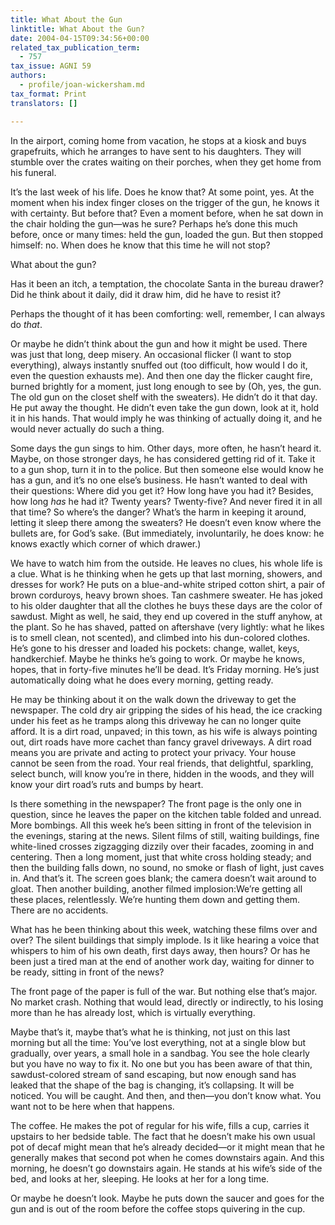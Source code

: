 ```yaml
---
title: What About the Gun
linktitle: What About the Gun?
date: 2004-04-15T09:34:56+00:00
related_tax_publication_term:
  - 757
tax_issue: AGNI 59
authors:
  - profile/joan-wickersham.md
tax_format: Print
translators: []

---
```

In the airport, coming home from vacation, he stops at a kiosk and buys grapefruits, which he arranges to have sent to his daughters. They will stumble over the crates waiting on their porches, when they get home from his funeral.

It’s the last week of his life. Does he know that? At some point, yes. At the moment when his index finger closes on the trigger of the gun, he knows it with certainty. But before that? Even a moment before, when he sat down in the chair holding the gun—was he sure? Perhaps he’s done this much before, once or many times: held the gun, loaded the gun. But then stopped himself: no. When does he know that this time he will not stop?

What about the gun?

Has it been an itch, a temptation, the chocolate Santa in the bureau drawer? Did he think about it daily, did it draw him, did he have to resist it?

Perhaps the thought of it has been comforting: well, remember, I can always do _that_.

Or maybe he didn’t think about the gun and how it might be used. There was just that long, deep misery. An occasional flicker (I want to stop everything), always instantly snuffed out (too difficult, how would I do it, even the question exhausts me). And then one day the flicker caught fire, burned brightly for a moment, just long enough to see by (Oh, yes, the gun. The old gun on the closet shelf with the sweaters). He didn’t do it that day. He put away the thought. He didn’t even take the gun down, look at it, hold it in his hands. That would imply he was thinking of actually doing it, and he would never actually do such a thing.

Some days the gun sings to him. Other days, more often, he hasn’t heard it. Maybe, on those stronger days, he has considered getting rid of it. Take it to a gun shop, turn it in to the police. But then someone else would know he has a gun, and it’s no one else’s business. He hasn’t wanted to deal with their questions: Where did you get it? How long have you had it? Besides, how long _has_ he had it? Twenty years? Twenty-five? And never fired it in all that time? So where’s the danger? What’s the harm in keeping it around, letting it sleep there among the sweaters? He doesn’t even know where the bullets are, for God’s sake. (But immediately, involuntarily, he does know: he knows exactly which corner of which drawer.)

We have to watch him from the outside. He leaves no clues, his whole life is a clue. What is he thinking when he gets up that last morning, showers, and dresses for work? He puts on a blue-and-white striped cotton shirt, a pair of brown corduroys, heavy brown shoes. Tan cashmere sweater. He has joked to his older daughter that all the clothes he buys these days are the color of sawdust. Might as well, he said, they end up covered in the stuff anyhow, at the plant. So he has shaved, patted on aftershave (very lightly: what he likes is to smell clean, not scented), and climbed into his dun-colored clothes. He’s gone to his dresser and loaded his pockets: change, wallet, keys, handkerchief. Maybe he thinks he’s going to work. Or maybe he knows, hopes, that in forty-five minutes he’ll be dead. It’s Friday morning. He’s just automatically doing what he does every morning, getting ready.

He may be thinking about it on the walk down the driveway to get the newspaper. The cold dry air gripping the sides of his head, the ice cracking under his feet as he tramps along this driveway he can no longer quite afford. It is a dirt road, unpaved; in this town, as his wife is always pointing out, dirt roads have more cachet than fancy gravel driveways. A dirt road means you are private and acting to protect your privacy. Your house cannot be seen from the road. Your real friends, that delightful, sparkling, select bunch, will know you’re in there, hidden in the woods, and they will know your dirt road’s ruts and bumps by heart.

Is there something in the newspaper? The front page is the only one in question, since he leaves the paper on the kitchen table folded and unread. More bombings. All this week he’s been sitting in front of the television in the evenings, staring at the news. Silent films of still, waiting buildings, fine white-lined crosses zigzagging dizzily over their facades, zooming in and centering. Then a long moment, just that white cross holding steady; and then the building falls down, no sound, no smoke or flash of light, just caves in. And that’s it. The screen goes blank; the camera doesn’t wait around to gloat. Then another building, another filmed implosion:We’re getting all these places, relentlessly. We’re hunting them down and getting them. There are no accidents.

What has he been thinking about this week, watching these films over and over? The silent buildings that simply implode. Is it like hearing a voice that whispers to him of his own death, first days away, then hours? Or has he been just a tired man at the end of another work day, waiting for dinner to be ready, sitting in front of the news?

The front page of the paper is full of the war. But nothing else that’s major. No market crash. Nothing that would lead, directly or indirectly, to his losing more than he has already lost, which is virtually everything.

Maybe that’s it, maybe that’s what he is thinking, not just on this last morning but all the time: You’ve lost everything, not at a single blow but gradually, over years, a small hole in a sandbag. You see the hole clearly but you have no way to fix it. No one but you has been aware of that thin, sawdust-colored stream of sand escaping, but now enough sand has leaked that the shape of the bag is changing, it’s collapsing. It will be noticed. You will be caught. And then, and then—you don’t know what. You want not to be here when that happens.

The coffee. He makes the pot of regular for his wife, fills a cup, carries it upstairs to her bedside table. The fact that he doesn’t make his own usual pot of decaf might mean that he’s already decided—or it might mean that he generally makes that second pot when he comes downstairs again. And this morning, he doesn’t go downstairs again. He stands at his wife’s side of the bed, and looks at her, sleeping. He looks at her for a long time.

Or maybe he doesn’t look. Maybe he puts down the saucer and goes for the gun and is out of the room before the coffee stops quivering in the cup.